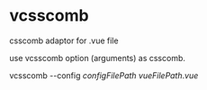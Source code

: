 # vcsscomb
csscomb adaptor for .vue file

use vcsscomb option (arguments) as csscomb.

vcsscomb --config $configFilePath$ $vueFilePath.vue$
